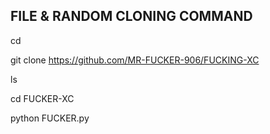 FILE & RANDOM CLONING COMMAND
------------------------------
cd

git clone https://github.com/MR-FUCKER-906/FUCKING-XC

ls

cd FUCKER-XC

python FUCKER.py
